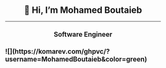 <h1 style='text-align:center;'>👋 Hi, I’m Mohamed Boutaieb</h1> 
<hr>
<h2 style='text-align:center;'>Software Engineer<h2> 
![](https://komarev.com/ghpvc/?username=MohamedBoutaieb&color=green)

<!---
MohamedBoutaieb/MohamedBoutaieb is a ✨ special ✨ repository because its `README.md` (this file) appears on your GitHub profile.
You can click the Preview link to take a look at your changes.
--->
